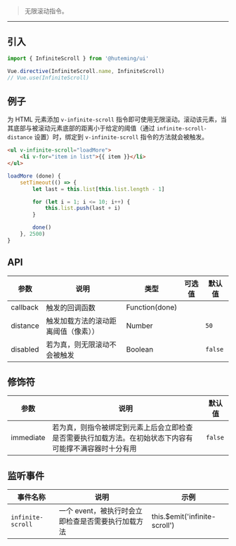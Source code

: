 > 无限滚动指令。

-------------

## 引入

```javascript
import { InfiniteScroll } from '@huteming/ui'

Vue.directive(InfiniteScroll.name, InfiniteScroll)
// Vue.use(InfiniteScroll)
```

## 例子

为 HTML 元素添加 `v-infinite-scroll` 指令即可使用无限滚动。滚动该元素，当其底部与被滚动元素底部的距离小于给定的阈值（通过 `infinite-scroll-distance` 设置）时，绑定到 `v-infinite-scroll` 指令的方法就会被触发。

```html
<ul v-infinite-scroll="loadMore">
    <li v-for="item in list">{{ item }}</li>
</ul>
```

```javascript
loadMore (done) {
    setTimeout(() => {
        let last = this.list[this.list.length - 1]

        for (let i = 1; i <= 10; i++) {
            this.list.push(last + i)
        }

        done()
    }, 2500)
}
```

## API

| 参数 | 说明 | 类型 | 可选值 | 默认值 |
|------|-------|---------|-------|--------|
| callback | 触发的回调函数 | Function(done) | | |
| distance | 触发加载方法的滚动距离阈值（像素）） | Number | | `50` |
| disabled | 若为真，则无限滚动不会被触发 | Boolean | | `false` |

## 修饰符

| 参数 | 说明 | 默认值 |
|--------|-----------|--------|
| immediate | 若为真，则指令被绑定到元素上后会立即检查是否需要执行加载方法。在初始状态下内容有可能撑不满容器时十分有用 | `false` |

## 监听事件

| 事件名称 | 说明 | 示例 |
|--------|-----------|--------|
| `infinite-scroll` | 一个 event，被执行时会立即检查是否需要执行加载方法 | this.$emit('infinite-scroll') |
